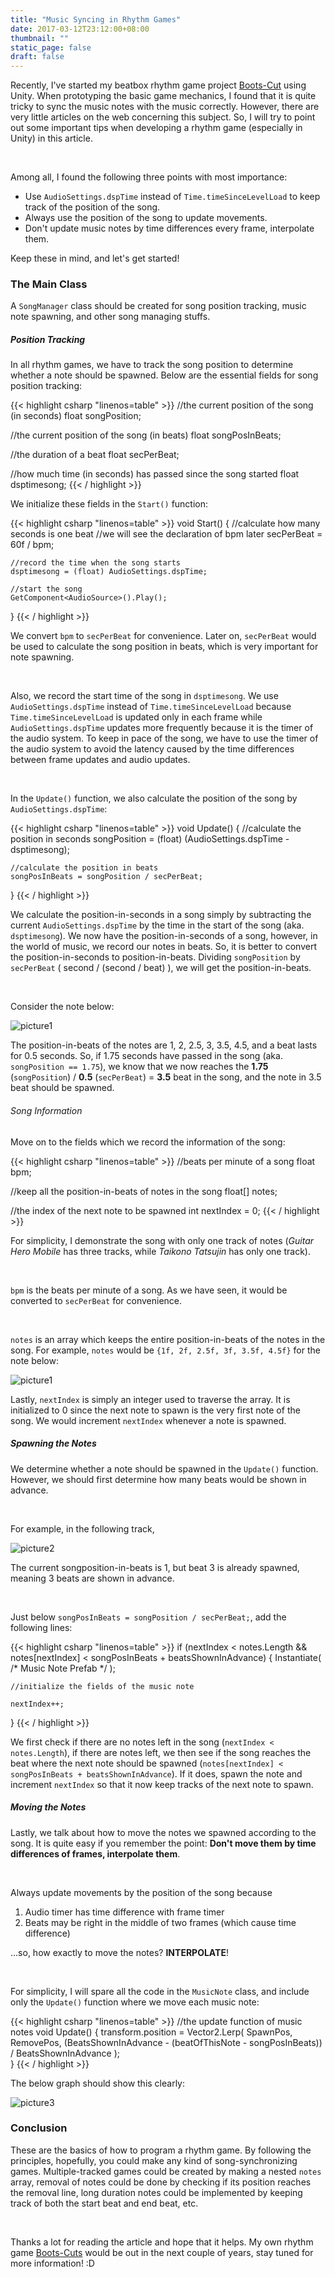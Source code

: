 ```yaml
---
title: "Music Syncing in Rhythm Games"
date: 2017-03-12T23:12:00+08:00
thumbnail: ""
static_page: false
draft: false
---
```

Recently, I've started my beatbox rhythm game project [Boots-Cut](/boots-cuts) using Unity. When prototyping the basic game mechanics, I found that it is quite tricky to sync the music notes with the music correctly. However, there are very little articles on the web concerning this subject. So, I will try to point out some important tips when developing a rhythm game (especially in Unity) in this article.

<br />

Among all, I found the following three points with most importance:

* Use `AudioSettings.dspTime` instead of `Time.timeSinceLevelLoad` to keep track of the position of the song.
* Always use the position of the song to update movements.
* Don't update music notes by time differences every frame, interpolate them.

Keep these in mind, and let's get started!

### The Main Class
A `SongManager` class should be created for song position tracking, music note spawning, and other song managing stuffs.

##### Position Tracking
In all rhythm games, we have to track the song position to determine whether a note should be spawned. Below are the essential fields for song position tracking:

{{< highlight csharp "linenos=table" >}}
//the current position of the song (in seconds)
float songPosition;

//the current position of the song (in beats)
float songPosInBeats;

//the duration of a beat
float secPerBeat;

//how much time (in seconds) has passed since the song started
float dsptimesong;
{{< / highlight >}}

We initialize these fields in the `Start()` function:

{{< highlight csharp "linenos=table" >}}
void Start()
{
    //calculate how many seconds is one beat
    //we will see the declaration of bpm later
    secPerBeat = 60f / bpm;
    
    //record the time when the song starts
    dsptimesong = (float) AudioSettings.dspTime;

    //start the song
    GetComponent<AudioSource>().Play();
}
{{< / highlight >}}

We convert `bpm` to `secPerBeat` for convenience. Later on, `secPerBeat` would be used to calculate the song position in beats, which is very important for note spawning.

<br />

Also, we record the start time of the song in `dsptimesong`. We use `AudioSettings.dspTime` instead of `Time.timeSinceLevelLoad` because `Time.timeSinceLevelLoad` is updated only in each frame while `AudioSettings.dspTime` updates more frequently because it is the timer of the audio system. To keep in pace of the song, we have to use the timer of the audio system to avoid the latency caused by the time differences between frame updates and audio updates.

<br />

In the `Update()` function, we also calculate the position of the song by `AudioSettings.dspTime`:

{{< highlight csharp "linenos=table" >}}
void Update()
{
    //calculate the position in seconds
    songPosition = (float) (AudioSettings.dspTime - dsptimesong);

    //calculate the position in beats
    songPosInBeats = songPosition / secPerBeat;
}
{{< / highlight >}}

We calculate the position-in-seconds in a song simply by subtracting the current `AudioSettings.dspTime` by the time in the start of the song (aka. `dsptimesong`). We now have the position-in-seconds of a song, however, in the world of music, we record our notes in beats. So, it is better to convert the position-in-seconds to position-in-beats. Dividing `songPosition` by `secPerBeat` ( second / (second / beat) ), we will get the position-in-beats.

<br />

Consider the note below:

![picture1](/posts/music-syncing-in-rhythm-games/pic1.png)

The position-in-beats of the notes are 1, 2, 2.5, 3, 3.5, 4.5, and a beat lasts for 0.5 seconds. So, if 1.75 seconds have passed in the song (aka. `songPosition == 1.75`), we know that we now reaches the **1.75** (`songPosition`) / **0.5** (`secPerBeat`) = **3.5** beat in the song, and the note in 3.5 beat should be spawned.

###### Song Information
Move on to the fields which we record the information of the song:

{{< highlight csharp "linenos=table" >}}
//beats per minute of a song
float bpm;

//keep all the position-in-beats of notes in the song
float[] notes;

//the index of the next note to be spawned
int nextIndex = 0;
{{< / highlight >}}

For simplicity, I demonstrate the song with only one track of notes (*Guitar Hero Mobile* has three tracks, while *Taikono Tatsujin* has only one track).

<br />

`bpm` is the beats per minute of a song. As we have seen, it would be converted to `secPerBeat` for convenience.

<br />

`notes` is an array which keeps the entire position-in-beats of the notes in the song. For example, `notes` would be `{1f, 2f, 2.5f, 3f, 3.5f, 4.5f}` for the note below:

![picture1](/posts/music-syncing-in-rhythm-games/pic1.png)

Lastly, `nextIndex` is simply an integer used to traverse the array. It is initialized to 0 since the next note to spawn is the very first note of the song. We would increment `nextIndex` whenever a note is spawned.

##### Spawning the Notes
We determine whether a note should be spawned in the `Update()` function. However, we should first determine how many beats would be shown in advance.

<br />

For example, in the following track,

![picture2](/posts/music-syncing-in-rhythm-games/pic2.png)

The current songposition-in-beats is 1, but beat 3 is already spawned, meaning 3 beats are shown in advance.

<br />

Just below `songPosInBeats = songPosition / secPerBeat;`, add the following lines:

{{< highlight csharp "linenos=table" >}}
if (nextIndex < notes.Length && notes[nextIndex] < songPosInBeats + beatsShownInAdvance)
{
    Instantiate( /* Music Note Prefab */ );

    //initialize the fields of the music note

    nextIndex++;
}
{{< / highlight >}}

We first check if there are no notes left in the song (`nextIndex < notes.Length`), if there are notes left, we then see if the song reaches the beat where the next note should be spawned (`notes[nextIndex] < songPosInBeats + beatsShownInAdvance`). If it does, spawn the note and increment `nextIndex` so that it now keep tracks of the next note to spawn.

##### Moving the Notes
Lastly, we talk about how to move the notes we spawned according to the song. It is quite easy if you remember the point: **Don't move them by time differences of frames, interpolate them**.

<br />

Always update movements by the position of the song because

1. Audio timer has time difference with frame timer
2. Beats may be right in the middle of two frames (which cause time difference)

...so, how exactly to move the notes? **INTERPOLATE**!

<br />

For simplicity, I will spare all the code in the `MusicNote` class, and include only the `Update()` function where we move each music note:

{{< highlight csharp "linenos=table" >}}
//the update function of music notes
void Update()
{
    transform.position = Vector2.Lerp(
        SpawnPos,
        RemovePos,
        (BeatsShownInAdvance - (beatOfThisNote - songPosInBeats)) / BeatsShownInAdvance
    );    
}
{{< / highlight >}}

The below graph should show this clearly:

![picture3](/posts/music-syncing-in-rhythm-games/pic3.png)

### Conclusion
These are the basics of how to program a rhythm game. By following the principles, hopefully, you could make any kind of song-synchronizing games. Multiple-tracked games could be created by making a nested `notes` array, removal of notes could be done by checking if its position reaches the removal line, long duration notes could be implemented by keeping track of both the start beat and end beat, etc.

<br />

Thanks a lot for reading the article and hope that it helps. My own rhythm game [Boots-Cuts](/boots-cuts) would be out in the next couple of years, stay tuned for more information! :D